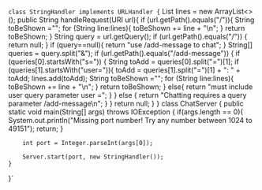 `class StringHandler implements URLHandler {`
    List<String> lines = new ArrayList<>();
    public String handleRequest(URI url){
        if (url.getPath().equals("/")){
            String toBeShown ="";
            for (String line:lines){
                toBeShown += line + "\n";
            }
            return toBeShown;
        }
        String query = url.getQuery();
        if (url.getPath().equals("/")) {
            return null;
        }
        if (query==null){
            return "use /add-message to chat";
        }
        String[] queries = query.split("&");
        if (url.getPath().equals("/add-message")) {
            if (queries[0].startsWith("s=")) {
                String toAdd = queries[0].split("=")[1];
                if (queries[1].startsWith("user=")){
                    toAdd = queries[1].split("=")[1] + ": " + toAdd;
                    lines.add(toAdd);
                    String toBeShown ="";
                    for (String line:lines){
                        toBeShown += line + "\n";
                    }
                    return toBeShown;
                }
                else{
                    return "must include user query parameter user =";
                }
            }
        else {
          return "Chatting requires a query parameter /add-message\n";
        }
      }
        return null;
    }
}
class ChatServer {
    public static void main(String[] args) throws IOException {
        if(args.length == 0){
            System.out.println("Missing port number! Try any number between 1024 to 49151");
            return;
        }

        int port = Integer.parseInt(args[0]);

        Server.start(port, new StringHandler());
    }
}`

